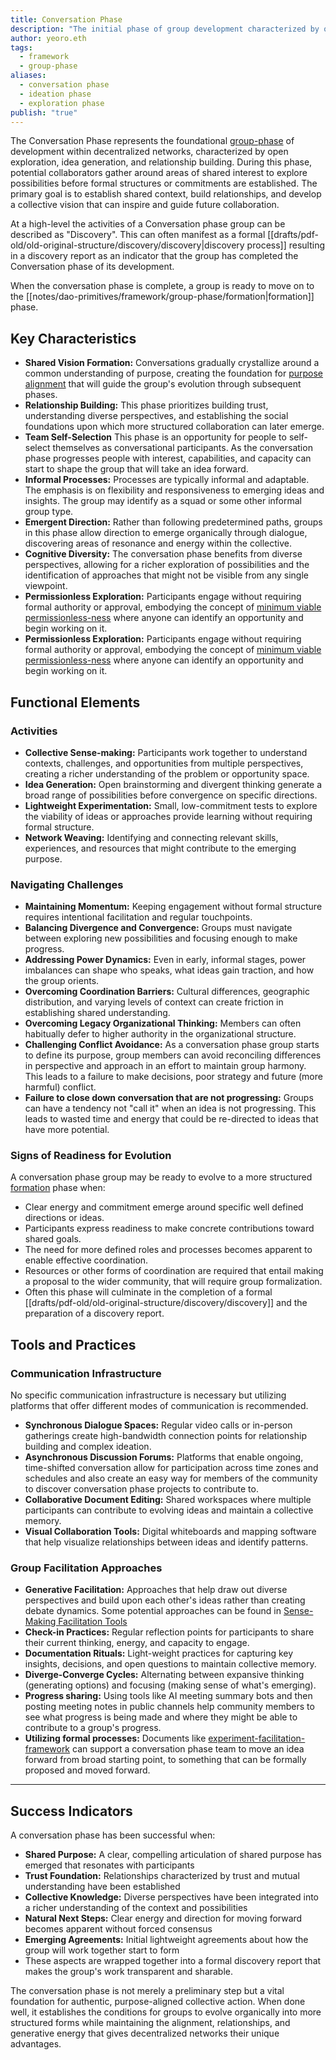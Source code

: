 ```yaml
---
title: Conversation Phase
description: "The initial phase of group development characterized by open exploration, relationship building, and vision formation that establishes the foundation for emergent collective action."
author: yeoro.eth
tags:
  - framework
  - group-phase
aliases:
  - conversation phase
  - ideation phase
  - exploration phase
publish: "true"
---
```


The Conversation Phase represents the foundational [group-phase](notes/dao-primitives/framework/group-phase/group-phase.md) of development within decentralized networks, characterized by open exploration, idea generation, and relationship building. During this phase, potential collaborators gather around areas of shared interest to explore possibilities before formal structures or commitments are established. The primary goal is to establish shared context, build relationships, and develop a collective vision that can inspire and guide future collaboration.

At a high-level the activities of a Conversation phase group can be described as "Discovery". This can often manifest as a formal [[drafts/pdf-old/old-original-structure/discovery/discovery|discovery process]] resulting in a discovery report as an indicator that the group has completed the Conversation phase of its development. 

When the conversation phase is complete, a group is ready to move on to the [[notes/dao-primitives/framework/group-phase/formation|formation]] phase. 


## Key Characteristics


* **Shared Vision Formation:** Conversations gradually crystallize around a common understanding of purpose, creating the foundation for [purpose alignment](tags/purpose.md) that will guide the group's evolution through subsequent phases.
* **Relationship Building:** This phase prioritizes building trust, understanding diverse perspectives, and establishing the social foundations upon which more structured collaboration can later emerge. 
* **Team Self-Selection** This phase is an opportunity for people to self-select themselves as conversational participants. As the conversation phase progresses people with interest, capabilities, and capacity can start to shape the group that will take an idea forward. 
* **Informal Processes:** Processes are typically informal and adaptable. The emphasis is on flexibility and responsiveness to emerging ideas and insights. The group may identify as a squad or some other informal group type. 
* **Emergent Direction:** Rather than following predetermined paths, groups in this phase allow direction to emerge organically through dialogue, discovering areas of resonance and energy within the collective.
* **Cognitive Diversity:** The conversation phase benefits from diverse perspectives, allowing for a richer exploration of possibilities and the identification of approaches that might not be visible from any single viewpoint.
* **Permissionless Exploration:** Participants engage without requiring formal authority or approval, embodying the concept of [minimum viable permissionless-ness](artifacts/articles/network-evolution%201/Minimum%20Viable%20Permissionless-ness.md) where anyone can identify an opportunity and begin working on it.
* **Permissionless Exploration:** Participants engage without requiring formal authority or approval, embodying the concept of [minimum viable permissionless-ness](artifacts/articles/network-evolution%201/Minimum%20Viable%20Permissionless-ness.md) where anyone can identify an opportunity and begin working on it.


## Functional Elements

### Activities

- **Collective Sense-making:** Participants work together to understand contexts, challenges, and opportunities from multiple perspectives, creating a richer understanding of the problem or opportunity space.
- **Idea Generation:** Open brainstorming and divergent thinking generate a broad range of possibilities before convergence on specific directions.
- **Lightweight Experimentation:** Small, low-commitment tests to explore the viability of ideas or approaches provide learning without requiring formal structure.
- **Network Weaving:** Identifying and connecting relevant skills, experiences, and resources that might contribute to the emerging purpose.


### Navigating Challenges

- **Maintaining Momentum:** Keeping engagement without formal structure requires intentional facilitation and regular touchpoints.
- **Balancing Divergence and Convergence:** Groups must navigate between exploring new possibilities and focusing enough to make progress.
- **Addressing Power Dynamics:** Even in early, informal stages, power imbalances can shape who speaks, what ideas gain traction, and how the group orients.
- **Overcoming Coordination Barriers:** Cultural differences, geographic distribution, and varying levels of context can create friction in establishing shared understanding.
- **Overcoming Legacy Organizational Thinking:** Members can often habitually defer to higher authority in the organizational structure. 
- **Challenging Conflict Avoidance:** As a conversation phase group starts to define its purpose, group members can avoid reconciling differences in perspective and approach in an effort to maintain group harmony. This leads to a failure to make decisions, poor strategy and future (more harmful) conflict.  
- **Failure to close down conversation that are not progressing:** Groups can have a tendency not "call it" when an idea is not progressing. This leads to wasted time and energy that could be re-directed to ideas that have more potential.  

### Signs of Readiness for Evolution

A conversation phase group may be ready to evolve to a more structured [formation](notes/dao-primitives/framework%201/group-phase/formation.md) phase when:

- Clear energy and commitment emerge around specific well defined directions or ideas.
- Participants express readiness to make concrete contributions toward shared goals.
- The need for more defined roles and processes becomes apparent to enable effective coordination.
- Resources or other forms of coordination are required that entail making a proposal to the wider community, that will require group formalization. 
- Often this phase will culminate in the completion of a formal [[drafts/pdf-old/old-original-structure/discovery/discovery]] and the preparation of a discovery report. 

## Tools and Practices

### Communication Infrastructure

No specific communication infrastructure is necessary but utilizing platforms that offer different modes of communication is recommended. 

- **Synchronous Dialogue Spaces:** Regular video calls or in-person gatherings create high-bandwidth connection points for relationship building and complex ideation.
- **Asynchronous Discussion Forums:** Platforms that enable ongoing, time-shifted conversation allow for participation across time zones and schedules and also create an easy way for members of the community to discover conversation phase projects to contribute to.  
- **Collaborative Document Editing:** Shared workspaces where multiple participants can contribute to evolving ideas and maintain a collective memory.
- **Visual Collaboration Tools:** Digital whiteboards and mapping software that help visualize relationships between ideas and identify patterns.

### Group Facilitation Approaches

- **Generative Facilitation:** Approaches that help draw out diverse perspectives and build upon each other's ideas rather than creating debate dynamics. Some potential approaches can be found in [Sense-Making Facilitation Tools](notes/dao-primitives/implementation/guides/sense-making-facilitation-tools.md)
- **Check-in Practices:** Regular reflection points for participants to share their current thinking, energy, and capacity to engage.
- **Documentation Rituals:** Light-weight practices for capturing key insights, decisions, and open questions to maintain collective memory.
- **Diverge-Converge Cycles:** Alternating between expansive thinking (generating options) and focusing (making sense of what's emerging).
- **Progress sharing:** Using tools like AI meeting summary bots and then posting meeting notes in public channels help community members to see what progress is being made and where they might be able to contribute to a group's progress.  
- **Utilizing formal processes:** Documents like [experiment-facilitation-framework](experiment-facilitation-framework.md) can support a conversation phase team to move an idea forward from broad starting point, to something that can be formally proposed and moved forward. 



---


## Success Indicators

A conversation phase has been successful when:

- **Shared Purpose:** A clear, compelling articulation of shared purpose has emerged that resonates with participants
- **Trust Foundation:** Relationships characterized by trust and mutual understanding have been established
- **Collective Knowledge:** Diverse perspectives have been integrated into a richer understanding of the context and possibilities
- **Natural Next Steps:** Clear energy and direction for moving forward becomes apparent without forced consensus
- **Emerging Agreements:** Initial lightweight agreements about how the group will work together start to form
- These aspects are wrapped together into a formal discovery report that makes the group's work transparent and sharable. 

The conversation phase is not merely a preliminary step but a vital foundation for authentic, purpose-aligned collective action. When done well, it establishes the conditions for groups to evolve organically into more structured forms while maintaining the alignment, relationships, and generative energy that gives decentralized networks their unique advantages.